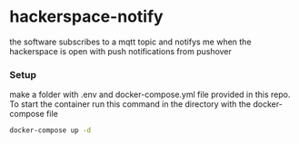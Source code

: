 # hackerspace-notify

the software subscribes to a mqtt topic and notifys me when the hackerspace is open with push notifications from pushover



### Setup

make a folder with .env and docker-compose.yml file provided in this repo. 
To start the container run this command in the directory with the docker-compose file 
```bash
docker-compose up -d
```
